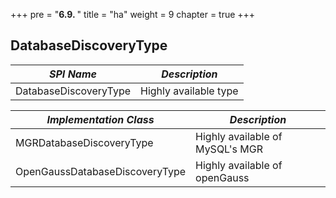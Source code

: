 +++
pre = "<b>6.9. </b>"
title = "ha"
weight = 9
chapter = true
+++

## DatabaseDiscoveryType

| *SPI Name*                            | *Description*                                           |
| ------------------------------------- | ------------------------------------------------------- |
| DatabaseDiscoveryType                 | Highly available type                                   |

| *Implementation Class*                | *Description*                                           |
| ------------------------------------- | ------------------------------------------------------- |
| MGRDatabaseDiscoveryType              | Highly available of MySQL's MGR                         |
| OpenGaussDatabaseDiscoveryType        | Highly available of openGauss                           |

